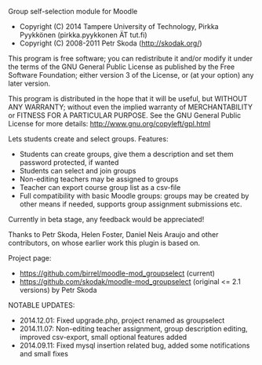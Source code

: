 Group self-selection module for Moodle

* Copyright (C) 2014 Tampere University of Technology, Pirkka Pyykkönen (pirkka.pyykkonen ÄT tut.fi)
* Copyright (C) 2008-2011 Petr Skoda (http://skodak.org/)

This program is free software; you can redistribute it and/or modify
it under the terms of the GNU General Public License as published by
the Free Software Foundation; either version 3 of the License, or
(at your option) any later version.

This program is distributed in the hope that it will be useful,
but WITHOUT ANY WARRANTY; without even the implied warranty of
MERCHANTABILITY or FITNESS FOR A PARTICULAR PURPOSE.  See the
GNU General Public License for more details:
http://www.gnu.org/copyleft/gpl.html

Lets students create and select groups. Features:

* Students can create groups, give them a description and set them password protected, if wanted
* Students can select and join groups
* Non-editing teachers may be assigned to groups
* Teacher can export course group list as a csv-file
* Full compatibility with basic Moodle groups: groups may be created by other means if needed, supports group assignment submissions etc.

Currently in beta stage, any feedback would be appreciated!

Thanks to Petr Skoda, Helen Foster, Daniel Neis Araujo and other
contributors, on whose earlier work this plugin is based on.

Project page:

* https://github.com/birrel/moodle-mod_groupselect (current)
* https://github.com/skodak/moodle-mod_groupselect (original <= 2.1 versions) by Petr Skoda

NOTABLE UPDATES:
* 2014.12.01: Fixed upgrade.php, project renamed as groupselect
* 2014.11.07: Non-editing teacher assignment, group description editing, improved csv-export, small optional features added
* 2014.09.11: Fixed mysql insertion related bug, added some notifications and small fixes
